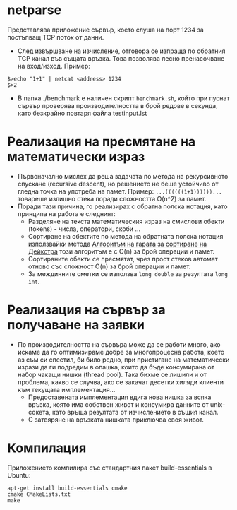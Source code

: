 # netparse

Представлява приложение сървър, което  слуша на порт 1234 за постъпващ TCP поток от данни. 
* След извършване на изчисление, отговора се изпраща по обратния TCP канал във същата връзка. Това позволява лесно пренасочване на вход/изход. Пример:
```console
$>echo "1+1" | netcat <address> 1234
$>2
```
* В папка ./benchmark е наличен скрипт `benchmark.sh`, който при пуснат сървър проверява производителността в брой редове в секунда, като безкрайно повтаря файла testinput.lst
# Реализация на пресмятане на математически израз
* Първоначално мислех да реша задачата по метода на рекурсивното спускане (recursive descent), но решението не беше устойчиво от гледна точка на употреба на памет. Пример: `...((((((1+1))))))...` товареше излишно стека поради сложността O(n^2) за памет.
* Поради тази причина, го реализирах с обратна полска нотация, като принципа на работа е следният:
  * Разделяне на текста математическия израз на смислови обекти (tokens) - числа, оператори, скоби ...
  * Сортиране на обектите по метода на обратната полска нотация използвайки метода [Алгоритъм на гарата за сортиране на Дейкстра](https://en.wikipedia.org/wiki/Shunting_yard_algorithm) този алгоритъм е с O(n) за брой операции и памет.
  * Сортираните обекти се пресмятат, чрез прост стеков автомат отново със сложност O(n) за брой операции и памет.
  * За междинните сметки се използва `long double` за резултата `long int`.
# Реализация на сървър за получаване на заявки
* По производителността на сървъра може да се работи много, ако искаме да го оптимизираме добре за многопроцесна работа, което аз съм си спестил, би било редно, при пристигане на математически изрази да ги подредим в опашка,
които да бъде консумирана от набор чакащи нишки (thread pool). Така бихме се лишили и от проблема, какво се случва, ако се закачат десетки хиляди клиенти към текущата имплементация...
  * Предоставената имплементация вдига нова нишка за всяка връзка, която има собствен живот и консумира данните от unix-сокета, като връща резултата от изчислението в същия канал. 
  * С затвяряне на връзката нишката приключва своя живот.
# Компилация
Приложението компилира със стандартния пакет build-essentials в Ubuntu:
```console
apt-get install build-essentials cmake
cmake CMakeLists.txt
make
```



